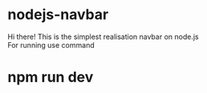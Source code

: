 # nodejs-navbar

Hi there!
This is the simplest realisation navbar on node.js\
For running use command 
# npm run dev
